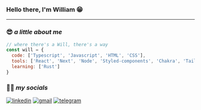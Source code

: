 ### Hello there, I'm William 😁
___
### 😎 *a little about me*
```javascript
// where there's a Will, there's a way
const will = {
  code: ['Typescript', 'Javascript', 'HTML', 'CSS'],
  tools: ['React', 'Next', 'Node', 'Styled-components', 'Chakra', 'Tailwind', 'Prisma', 'MongoDB', 'PostgreSQL'],
  learning: ['Rust']
}
```

### 👨‍💻 *my socials* 
[![linkedin](https://user-images.githubusercontent.com/48337511/189466601-0dee9029-28f6-4158-ad9a-58f119729f36.png)](https://www.linkedin.com/in/william-oliveira-5822b41ab/)
[![gmail](https://user-images.githubusercontent.com/48337511/189466643-ab8261a6-da22-4d8a-ad48-e234fd529e4f.png)](mailto:william.christopher.96@gmail.com)
[![telegram](https://user-images.githubusercontent.com/48337511/189466678-9143d424-f5fc-43de-a286-5f6c7042958b.png)](https://t.me/willraoli)
